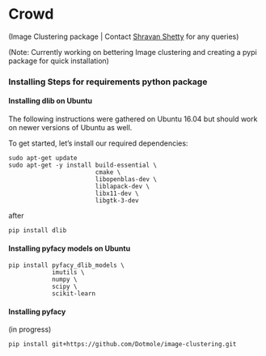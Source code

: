 # Crowd 
(Image Clustering package | Contact [Shravan Shetty](https://www.linkedin.com/in/shettyshravankumar/) for any queries)

(Note: Currently working on bettering Image clustering and creating a pypi package for quick installation)

### Installing Steps for requirements python package
#### Installing dlib on Ubuntu
The following instructions were gathered on Ubuntu 16.04 but should work on newer versions of Ubuntu as well.

To get started, let’s install our required dependencies:

```
sudo apt-get update
sudo apt-get -y install build-essential \
                        cmake \
                        libopenblas-dev \
                        liblapack-dev \
                        libx11-dev \
                        libgtk-3-dev
```
after
```
pip install dlib
```
#### Installing pyfacy models on Ubuntu

```
pip install pyfacy_dlib_models \
            imutils \
            numpy \
            scipy \
            scikit-learn
```

#### Installing pyfacy
(in progress)
```
pip install git+https://github.com/Dotmole/image-clustering.git
```

